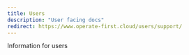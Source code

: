 ```yaml
---
title: Users
description: "User facing docs"
redirect: https://www.operate-first.cloud/users/support/
---
```


Information for users